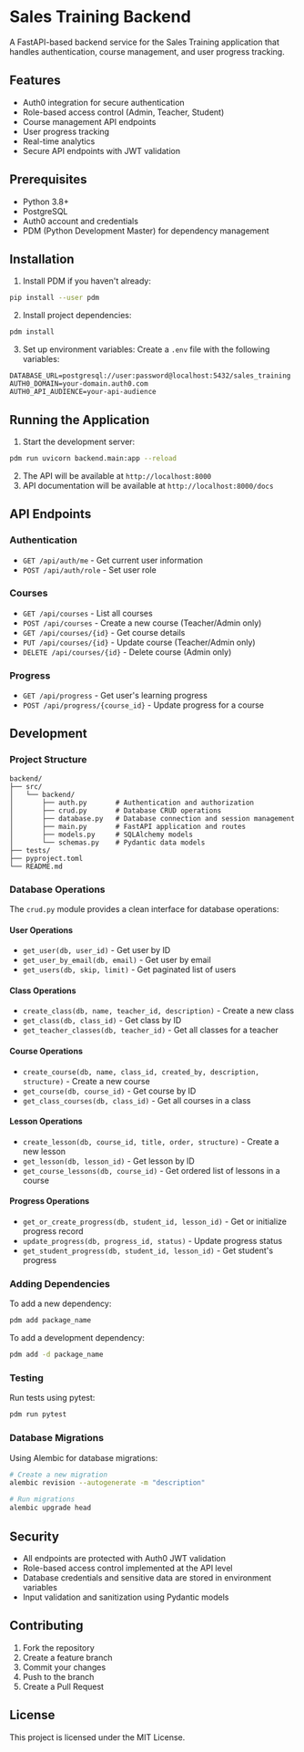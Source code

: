# Sales Training Backend

A FastAPI-based backend service for the Sales Training application that handles authentication, course management, and user progress tracking.

## Features

- Auth0 integration for secure authentication
- Role-based access control (Admin, Teacher, Student)
- Course management API endpoints
- User progress tracking
- Real-time analytics
- Secure API endpoints with JWT validation

## Prerequisites

- Python 3.8+
- PostgreSQL
- Auth0 account and credentials
- PDM (Python Development Master) for dependency management

## Installation

1. Install PDM if you haven't already:
```bash
pip install --user pdm
```

2. Install project dependencies:
```bash
pdm install
```

3. Set up environment variables:
Create a `.env` file with the following variables:
```
DATABASE_URL=postgresql://user:password@localhost:5432/sales_training
AUTH0_DOMAIN=your-domain.auth0.com
AUTH0_API_AUDIENCE=your-api-audience
```

## Running the Application

1. Start the development server:
```bash
pdm run uvicorn backend.main:app --reload
```

2. The API will be available at `http://localhost:8000`
3. API documentation will be available at `http://localhost:8000/docs`

## API Endpoints

### Authentication
- `GET /api/auth/me` - Get current user information
- `POST /api/auth/role` - Set user role

### Courses
- `GET /api/courses` - List all courses
- `POST /api/courses` - Create a new course (Teacher/Admin only)
- `GET /api/courses/{id}` - Get course details
- `PUT /api/courses/{id}` - Update course (Teacher/Admin only)
- `DELETE /api/courses/{id}` - Delete course (Admin only)

### Progress
- `GET /api/progress` - Get user's learning progress
- `POST /api/progress/{course_id}` - Update progress for a course

## Development

### Project Structure
```
backend/
├── src/
│   └── backend/
│       ├── auth.py       # Authentication and authorization
│       ├── crud.py       # Database CRUD operations
│       ├── database.py   # Database connection and session management
│       ├── main.py       # FastAPI application and routes
│       ├── models.py     # SQLAlchemy models
│       └── schemas.py    # Pydantic data models
├── tests/
├── pyproject.toml
└── README.md
```

### Database Operations

The `crud.py` module provides a clean interface for database operations:

#### User Operations
- `get_user(db, user_id)` - Get user by ID
- `get_user_by_email(db, email)` - Get user by email
- `get_users(db, skip, limit)` - Get paginated list of users

#### Class Operations
- `create_class(db, name, teacher_id, description)` - Create a new class
- `get_class(db, class_id)` - Get class by ID
- `get_teacher_classes(db, teacher_id)` - Get all classes for a teacher

#### Course Operations
- `create_course(db, name, class_id, created_by, description, structure)` - Create a new course
- `get_course(db, course_id)` - Get course by ID
- `get_class_courses(db, class_id)` - Get all courses in a class

#### Lesson Operations
- `create_lesson(db, course_id, title, order, structure)` - Create a new lesson
- `get_lesson(db, lesson_id)` - Get lesson by ID
- `get_course_lessons(db, course_id)` - Get ordered list of lessons in a course

#### Progress Operations
- `get_or_create_progress(db, student_id, lesson_id)` - Get or initialize progress record
- `update_progress(db, progress_id, status)` - Update progress status
- `get_student_progress(db, student_id, lesson_id)` - Get student's progress

### Adding Dependencies

To add a new dependency:
```bash
pdm add package_name
```

To add a development dependency:
```bash
pdm add -d package_name
```

### Testing

Run tests using pytest:
```bash
pdm run pytest
```

### Database Migrations

Using Alembic for database migrations:
```bash
# Create a new migration
alembic revision --autogenerate -m "description"

# Run migrations
alembic upgrade head
```

## Security

- All endpoints are protected with Auth0 JWT validation
- Role-based access control implemented at the API level
- Database credentials and sensitive data are stored in environment variables
- Input validation and sanitization using Pydantic models

## Contributing

1. Fork the repository
2. Create a feature branch
3. Commit your changes
4. Push to the branch
5. Create a Pull Request

## License

This project is licensed under the MIT License.

